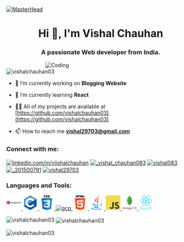 [![MasterHead](https://jusmarktech.com/public/a/images/pages/web_development.gif)](https://github.com/vishalchauhan03)
<h1 align="center">Hi 👋, I'm Vishal Chauhan</h1>
<h3 align="center">A passionate Web developer from India.</h3>
<img align="right" alt="Coding" width="400" src="https://img.freepik.com/premium-vector/man-working-laptop-icon-illustration-work-from-home-mascot-cartoon-character_138676-1088.jpg?w=740">

<p align="left"> <img src="https://komarev.com/ghpvc/?username=vishalchauhan03&label=Profile%20views&color=0e75b6&style=flat" alt="vishalchauhan03" /> </p>

- 🔭 I’m currently working on **Blogging Website**

- 🌱 I’m currently learning **React**

- 👨‍💻 All of my projects are available at [https://github.com/vishalchauhan03](https://github.com/vishalchauhan03)

- 📫 How to reach me **vishal29703@gmail.com**

<h3 align="left">Connect with me:</h3>
<p align="left">
<a href="https://linkedin.com/in/linkedin.com/in/viishalchauhan" target="blank"><img align="center" src="https://raw.githubusercontent.com/rahuldkjain/github-profile-readme-generator/master/src/images/icons/Social/linked-in-alt.svg" alt="linkedin.com/in/viishalchauhan" height="30" width="40" /></a>
<a href="https://instagram.com/_vishal_chauhan083" target="blank"><img align="center" src="https://raw.githubusercontent.com/rahuldkjain/github-profile-readme-generator/master/src/images/icons/Social/instagram.svg" alt="_vishal_chauhan083" height="30" width="40" /></a>
<a href="https://www.codechef.com/users/vishal083" target="blank"><img align="center" src="https://cdn.jsdelivr.net/npm/simple-icons@3.1.0/icons/codechef.svg" alt="vishal083" height="30" width="40" /></a>
<a href="https://www.hackerrank.com/_201500791" target="blank"><img align="center" src="https://raw.githubusercontent.com/rahuldkjain/github-profile-readme-generator/master/src/images/icons/Social/hackerrank.svg" alt="_201500791" height="30" width="40" /></a>
<a href="https://www.leetcode.com/vishal29703" target="blank"><img align="center" src="https://raw.githubusercontent.com/rahuldkjain/github-profile-readme-generator/master/src/images/icons/Social/leet-code.svg" alt="vishal29703" height="30" width="40" /></a>
</p>

<h3 align="left">Languages and Tools:</h3>
<p align="left"> <a href="https://angular.io" target="_blank" rel="noreferrer"> <img src="https://raw.githubusercontent.com/devicons/devicon/master/icons/angularjs/angularjs-original-wordmark.svg" alt="angularjs" width="40" height="40"/> </a> <a href="https://www.cprogramming.com/" target="_blank" rel="noreferrer"> <img src="https://raw.githubusercontent.com/devicons/devicon/master/icons/c/c-original.svg" alt="c" width="40" height="40"/> </a> <a href="https://www.w3schools.com/css/" target="_blank" rel="noreferrer"> <img src="https://raw.githubusercontent.com/devicons/devicon/master/icons/css3/css3-original-wordmark.svg" alt="css3" width="40" height="40"/> </a> <a href="https://cloud.google.com" target="_blank" rel="noreferrer"> <img src="https://www.vectorlogo.zone/logos/google_cloud/google_cloud-icon.svg" alt="gcp" width="40" height="40"/> </a> <a href="https://www.w3.org/html/" target="_blank" rel="noreferrer"> <img src="https://raw.githubusercontent.com/devicons/devicon/master/icons/html5/html5-original-wordmark.svg" alt="html5" width="40" height="40"/> </a> <a href="https://www.java.com" target="_blank" rel="noreferrer"> <img src="https://raw.githubusercontent.com/devicons/devicon/master/icons/java/java-original.svg" alt="java" width="40" height="40"/> </a> <a href="https://developer.mozilla.org/en-US/docs/Web/JavaScript" target="_blank" rel="noreferrer"> <img src="https://raw.githubusercontent.com/devicons/devicon/master/icons/javascript/javascript-original.svg" alt="javascript" width="40" height="40"/> </a> <a href="https://www.mongodb.com/" target="_blank" rel="noreferrer"> <img src="https://raw.githubusercontent.com/devicons/devicon/master/icons/mongodb/mongodb-original-wordmark.svg" alt="mongodb" width="40" height="40"/> </a> <a href="https://reactjs.org/" target="_blank" rel="noreferrer"> <img src="https://raw.githubusercontent.com/devicons/devicon/master/icons/react/react-original-wordmark.svg" alt="react" width="40" height="40"/> </a> </p>

<p><img align="left" src="https://github-readme-stats.vercel.app/api/top-langs?username=vishalchauhan03&show_icons=true&locale=en&layout=compact" alt="vishalchauhan03" /></p>

<p>&nbsp;<img align="center" src="https://github-readme-stats.vercel.app/api?username=vishalchauhan03&show_icons=true&locale=en" alt="vishalchauhan03" /></p>

<p><img align="center" src="https://github-readme-streak-stats.herokuapp.com/?user=vishalchauhan03&" alt="vishalchauhan03" /></p>
